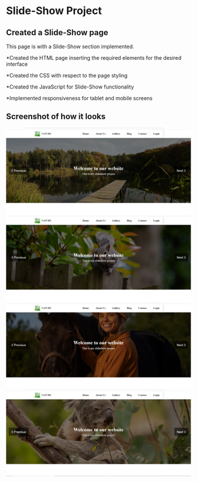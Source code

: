 # Slide-Show Project

## Created a Slide-Show page

This page is with a Slide-Show section implemented.

\*Created the HTML page inserting the required elements for the desired interface

\*Created the CSS with respect to the page styling

\*Created the JavaScript for Slide-Show functionality

\*Implemented responsiveness for tablet and mobile screens

## Screenshot of how it looks

<!-- ## GitHub Pages - https://ibeo-gh.github.io/Slide-Show-Project/ -->

<img src="/screenshots/screenshot1.png" alt="image" />
    <img src="/screenshots/screenshot3.png" alt="image" />
    <img src="/screenshots/screenshot4.png" alt="image" />
    <img src="/screenshots/screenshot5.png" alt="image" />

